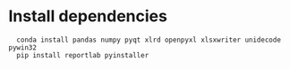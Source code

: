 # Install dependencies
```
  conda install pandas numpy pyqt xlrd openpyxl xlsxwriter unidecode pywin32
  pip install reportlab pyinstaller
```

